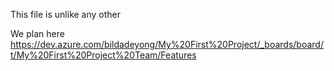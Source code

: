 ﻿This file is unlike any other


We plan here https://dev.azure.com/bildadeyong/My%20First%20Project/_boards/board/t/My%20First%20Project%20Team/Features
